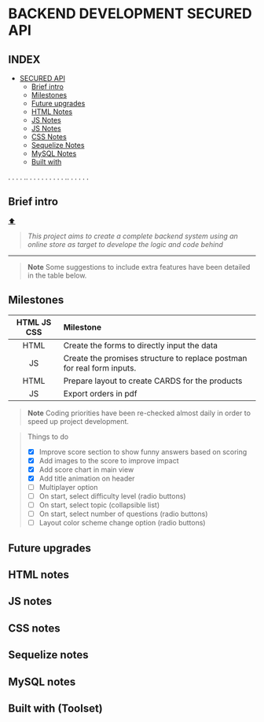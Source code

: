# BACKEND DEVELOPMENT SECURED API

## INDEX

- [SECURED API](#quiz-insides)
    - [Brief intro](#brief-intro)
    - [Milestones](#game-rules-)
    - [Future upgrades](#game-viewspages-)
    - [HTML Notes](#fun-scoring-)
    - [JS Notes](#play--learn-)
    - [JS Notes](#play--learn-)
    - [CSS Notes](#play--learn-)
    - [Sequelize Notes](#play--learn-)
    - [MySQL Notes](#play--learn-)
    - [Built with](#play--learn-)
 
.
.
.
.
..
.
.
.
.
.
.
.
.
.
..
.
.
.
.
.


## Brief intro
[⬆️](#index)

>*This project aims to create a complete backend system using an online store as target to develope the logic and code behind*

***

> __Note__
Some suggestions to include extra features have been detailed in the table below.

## Milestones

| HTML JS CSS     | Milestone |
| :-----------:   | :---------- |
|HTML               | Create the forms to directly input the data     |
|JS           | Create the promises structure to replace postman for real form inputs.     |
|HTML               | Prepare layout to create CARDS for the products
|JS               | Export orders in pdf| 

> __Note__
Coding priorities have been re-checked almost daily in order to speed up project development.

>Things to do
>- [x] Improve score section to show funny answers based on scoring
>- [x] Add images to the score to improve impact 
>- [X] Add score chart in main view
>- [X] Add title animation on header
>- [ ] Multiplayer option
>- [ ] On start, select difficulty level (radio buttons)
>- [ ] On start, select topic (collapsible list)
>- [ ] On start, select number of questions (radio buttons)
>- [ ] Layout color scheme change option (radio buttons)

## Future upgrades










## HTML notes






## JS notes











## CSS notes











## Sequelize notes











## MySQL notes

















## Built with (Toolset)